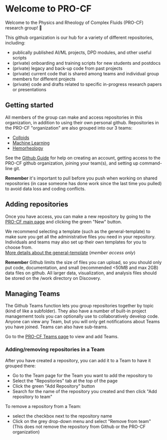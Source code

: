 # Welcome to PRO-CF

Welcome to the Physics and Rheology of Complex Fluids (PRO-CF) research group! :tada:

This github organization is our hub for a variety of different repositories, including:
- publically published AI/ML projects, DPD modules, and other useful scripts
- (private) onboarding and training scripts for new students and postdocs
- (private) legacy and back-up code from past projects
- (private) current code that is shared among teams and individual group members for different projects
- (private) code and drafts related to specific in-progress research papers or presentations

## Getting started

All members of the group can make and access repositories in this organization, in addition to using their own personal github. Repositories in the PRO-CF "organization" are also grouped into our 3 teams:
- [Colloids](https://github.com/orgs/procf/teams/colloids/repositories)
- [Machine Learning](https://github.com/orgs/procf/teams/machine-learning/repositories)
- [Hemorheology](https://github.com/orgs/procf/teams/hemorheology/repositories)

See the [Github Guide](/github-guide.md) for help on creating an account, getting access to the PRO-CF github organization, joining your team(s), and setting up command-line git.

**Remember** it's important to pull before you push when working on shared repositories (in case someone has done work since the last time you pulled) to avoid data loss and coding conflicts.

## Adding repositories

Once you have access, you can make a new repository by going to the [PRO-CF main page](https://github.com/procf) and clicking the green "New" button.

We recommend selecting a template (such as the general-template) to make sure you get all the administrative files you need in your repository. Individuals and teams may also set up their own templates for you to choose from. <br>
[More details about the general-template](https://github.com/procf/general-template) (*member access only*)

**Remember** Github limits the size of files you can upload, so you should only put code, documentation, and small (recommended <50MB and max 2GB) data files on github. All larger data, visualization, and analysis files should be stored on the /work directory on Discovery.

## Managing Teams

The Github Teams function lets you group repositories together by topic (kind of like a subfolder). They also have a number of built-in project managememt tools you can optionally use to collaboratively develop code. Anyone can view any Team, but you will only get notifications about Teams you have joined. Teams can also have sub-teams.

Go to the [PRO-CF Teams page](https://github.com/orgs/procf/teams) to view and add Teams.

### Adding/removing repositories in a Team

After you have created a repository, you can add it to a Team to have it grouped there:
* Go to the Team page for the Team you want to add the repository to
* Select the "Repositories" tab at the top of the page
* Click the green "Add Repository" button
* Search for the name of the repository you created and then click "Add repository to team"

To remove a repository from a Team:
* select the checkbox next to the repository name
* Click on the grey drop-down menu and select "Remove from team"<br>
(This does not remove the repository from Github or the PRO-CF organization)
